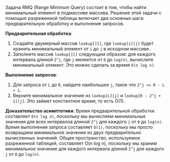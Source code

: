 Задача RMQ (Range Minimum Query) состоит в том, чтобы найти минимальный элемент в подмассиве массива. Решение этой
задачи с помощью разреженной таблицы включает два основных шага: предварительную обработку и выполнение запросов.

**Предварительная обработка**:

1. Создайте двумерный массив `lookup[][]`, где `lookup[i][j]` будет хранить минимальный элемент от `i` до `j` в исходном
   массиве.
2. Заполните массив `lookup[][]` следующим образом: для каждого интервала длиной `2^j`, где `j` меняется от `0`
   до `log(n)`, вычислите минимальный элемент. Это можно сделать за время `O(n log n)`.

**Выполнение запросов**:

1. Для запроса от `L` до `R`, найдите наибольшее `j`, такое что `2^j <= R - L + 1`.
2. Верните минимальное значение из `lookup[L][j]` и `lookup[R - 2^j + 1][j]`. Это займет константное время, то есть 
   O(1).

**Доказательство асимптотики**:
Время предварительной обработки составляет `O(n log n)`, поскольку мы вычисляем минимальные значения для всех
интервалов длиной `2^j` для каждого `j` от `0` до `log(n)`. Время выполнения запроса составляет `O(1)`, поскольку мы
просто возвращаем минимальное значение из двух предварительно вычисленных значений. Общее пространство, используемое
разреженной таблицей, составляет O(n log n), поскольку мы храним минимальное значение для каждого интервала
длиной `2^j` для каждого `j` от `0` до `log(n)`.
